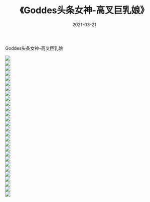 ﻿---
layout: post
title:  《Goddes头条女神-高叉巨乳娘》
date:   2021-03-21
img: http://img.660000.xyz/Sharelink/网络美图/2021/Goddes头条女神-高叉巨乳娘/000.jpg
categories: [美女, 清纯, 唯美]
---

Goddes头条女神-高叉巨乳娘

  ![](http://img.660000.xyz/Sharelink/网络美图/2021/Goddes头条女神-高叉巨乳娘/001.jpg) <br> ![](http://img.660000.xyz/Sharelink/网络美图/2021/Goddes头条女神-高叉巨乳娘/002.jpg) <br> ![](http://img.660000.xyz/Sharelink/网络美图/2021/Goddes头条女神-高叉巨乳娘/003.jpg) <br> ![](http://img.660000.xyz/Sharelink/网络美图/2021/Goddes头条女神-高叉巨乳娘/004.jpg) <br> ![](http://img.660000.xyz/Sharelink/网络美图/2021/Goddes头条女神-高叉巨乳娘/005.jpg) <br> ![](http://img.660000.xyz/Sharelink/网络美图/2021/Goddes头条女神-高叉巨乳娘/006.jpg) <br> ![](http://img.660000.xyz/Sharelink/网络美图/2021/Goddes头条女神-高叉巨乳娘/007.jpg) <br> ![](http://img.660000.xyz/Sharelink/网络美图/2021/Goddes头条女神-高叉巨乳娘/008.jpg) <br> ![](http://img.660000.xyz/Sharelink/网络美图/2021/Goddes头条女神-高叉巨乳娘/009.jpg) <br> ![](http://img.660000.xyz/Sharelink/网络美图/2021/Goddes头条女神-高叉巨乳娘/010.jpg) <br> ![](http://img.660000.xyz/Sharelink/网络美图/2021/Goddes头条女神-高叉巨乳娘/011.jpg) <br> ![](http://img.660000.xyz/Sharelink/网络美图/2021/Goddes头条女神-高叉巨乳娘/012.jpg) <br> ![](http://img.660000.xyz/Sharelink/网络美图/2021/Goddes头条女神-高叉巨乳娘/013.jpg) <br> ![](http://img.660000.xyz/Sharelink/网络美图/2021/Goddes头条女神-高叉巨乳娘/014.jpg) <br> ![](http://img.660000.xyz/Sharelink/网络美图/2021/Goddes头条女神-高叉巨乳娘/015.jpg) <br> ![](http://img.660000.xyz/Sharelink/网络美图/2021/Goddes头条女神-高叉巨乳娘/016.jpg) <br> ![](http://img.660000.xyz/Sharelink/网络美图/2021/Goddes头条女神-高叉巨乳娘/017.jpg) <br> ![](http://img.660000.xyz/Sharelink/网络美图/2021/Goddes头条女神-高叉巨乳娘/018.jpg) <br> ![](http://img.660000.xyz/Sharelink/网络美图/2021/Goddes头条女神-高叉巨乳娘/019.jpg) <br> ![](http://img.660000.xyz/Sharelink/网络美图/2021/Goddes头条女神-高叉巨乳娘/020.jpg) <br> ![](http://img.660000.xyz/Sharelink/网络美图/2021/Goddes头条女神-高叉巨乳娘/021.jpg) <br> ![](http://img.660000.xyz/Sharelink/网络美图/2021/Goddes头条女神-高叉巨乳娘/022.jpg) <br> ![](http://img.660000.xyz/Sharelink/网络美图/2021/Goddes头条女神-高叉巨乳娘/023.jpg) <br> ![](http://img.660000.xyz/Sharelink/网络美图/2021/Goddes头条女神-高叉巨乳娘/024.jpg) <br> ![](http://img.660000.xyz/Sharelink/网络美图/2021/Goddes头条女神-高叉巨乳娘/025.jpg) <br> ![](http://img.660000.xyz/Sharelink/网络美图/2021/Goddes头条女神-高叉巨乳娘/026.jpg) <br> ![](http://img.660000.xyz/Sharelink/网络美图/2021/Goddes头条女神-高叉巨乳娘/027.jpg) <br> ![](http://img.660000.xyz/Sharelink/网络美图/2021/Goddes头条女神-高叉巨乳娘/028.jpg) <br>